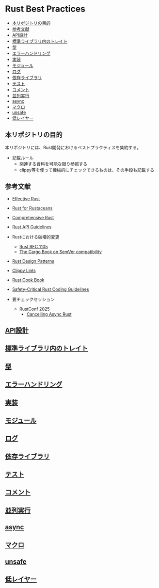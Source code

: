 # Rust Best Practices

- [本リポジトリの目的](#本リポジトリの目的)
- [参考文献](#参考文献)
- [API設計](#api設計)
- [標準ライブラリ内のトレイト](#標準ライブラリ内のトレイト)
- [型](#型)
- [エラーハンドリング](#エラーハンドリング)
- [実装](#実装)
- [モジュール](#モジュール)
- [ログ](#ログ)
- [依存ライブラリ](#依存ライブラリ)
- [テスト](#テスト)
- [コメント](#コメント)
- [並列実行](#並列実行)
- [async](#async)
- [マクロ](#マクロ)
- [unsafe](#unsafe)
- [低レイヤー](#低レイヤー)


## 本リポジトリの目的

本リポジトリには、Rust開発におけるベストプラクティスを集約する。  

- 記載ルール
  - 関連する資料を可能な限り参照する
  - clippy等を使って機械的にチェックできるものは、その手段も記載する

## 参考文献

- [Effective Rust](https://www.oreilly.co.jp/books/9784814400942/)
- [Rust for Rustaceans](https://rust-for-rustaceans.com/)
- [Comprehensive Rust](https://google.github.io/comprehensive-rust/)
- [Rust API Guidelines](https://rust-lang.github.io/api-guidelines/)
- Rustにおける破壊的変更
  - [Rust RFC 1105](https://rust-lang.github.io/rfcs/1105-api-evolution.html)
  - [The Cargo Book on SemVer compatibility](https://doc.rust-lang.org/cargo/reference/semver.html)
- [Rust Design Patterns](https://rust-unofficial.github.io/patterns/)
- [Clippy Lints](https://rust-lang.github.io/rust-clippy/master/)
- [Rust Cook Book](https://rust-lang-nursery.github.io/rust-cookbook/)
- [Safety-Critical Rust Coding Guidelines](https://coding-guidelines.arewesafetycriticalyet.org/)

- 要チェックセッション
  - RustConf 2025
    - [Cancelling Async Rust](https://rustconf.com/schedule-tag/rust-internals/)

## [API設計](api_design.md)
## [標準ライブラリ内のトレイト](standard_trait.md)
## [型](type.md)
## [エラーハンドリング](error_handling.md)
## [実装](impl.md)
## [モジュール](module.md)
## [ログ](log.md)
## [依存ライブラリ](dependency.md)
## [テスト](test.md)
## [コメント](comment.md)
## [並列実行](parallelism.md)
## [async](async.md)
## [マクロ](macro.md)
## [unsafe](unsafe.md)
## [低レイヤー](low_layer.md)
